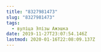 ```yaml
---
title: "8327981473"
slug: "8327981473"
tags:
  - вуліца Элізы Ажэшка
date: 2019-11-27T23:07:54.146Z
lastmod: 2020-01-16T22:08:09.137Z
---
```


<!-- Замяніце гэты радок-каментар на артыкул. -->
